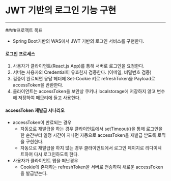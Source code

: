 # JWT 기반의 로그인 기능 구현
---
####프로젝트 목표
* Spring Boot기반의 WAS에서 JWT 기반의 로그인 서비스를 구현한다.

#### 로그인 프로세스
1. 사용자가 클라이언트(React.js App)를 통해 서버로 로그인을 요청한다.
2. 서버는 사용자의 Credential이 유효한지 검증한다. (이메일, 비밀번호 검증)
3. 검증이 완료되면 응답 헤더에 Set-Cookie 키로 refreshToken을 Payload로 accessToken을 반환한다.
4. 클라이언트는 accessToken을 보안상 쿠키나 localstorage에 저장하지 않고 변수에 저장하여 메모리에 들고 사용한다.

#### accessToken 재발급 시나리오
* accessToken이 만료되는 경우
    * 자동으로 재발급을 하는 경우 클라이언트에서 setTimeout()을 통해 로그인을 한 순간부터 일정 시간이 지나면 자동으로 accessToken을 재발급 받도록 로직을 구현한다.
    * 자동으로 재발급을 하지 않는 경우 클라이언트에서 로그인 페이지로 리다이렉트하여 다시 로그인하도록 한다.
* 사용자가 클라이언트 웹을 떠난경우
    * Cookie에 존재하는 refreshToken을 서버로 전송하여 새로운 accessToken을 발급받는다.
    